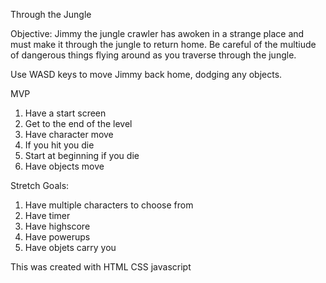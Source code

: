 Through the Jungle

Objective:
Jimmy the jungle crawler has awoken in a strange place and must make it through the jungle to return home. Be careful of the multiude of dangerous things flying around as you traverse through the jungle.

Use WASD keys to move Jimmy back home, dodging any objects.

MVP
1. Have a start screen
2. Get to the end of the level
3. Have character move
4. If you hit you die
5. Start at beginning if you die
6. Have objects move

Stretch Goals:
1. Have multiple characters to choose from
2. Have timer
3. Have highscore
4. Have powerups
5. Have objets carry you

This was created with HTML CSS javascript